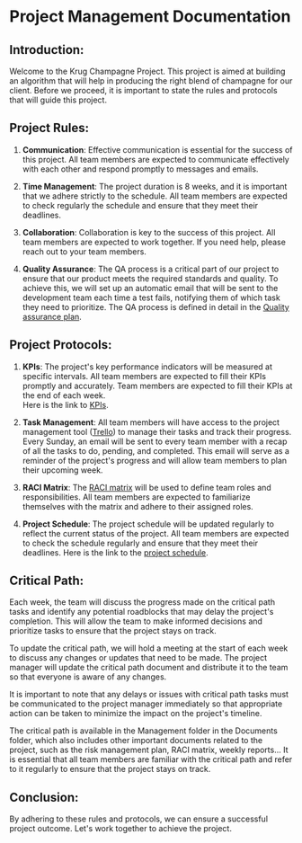 
<h1>Project Management Documentation</h1>


## Introduction:

Welcome to the Krug Champagne Project. This project is aimed at building an algorithm that will help in producing the right blend of champagne for our client. Before we proceed, it is important to state the rules and protocols that will guide this project.

## Project Rules:

1. **Communication**: Effective communication is essential for the success of this project. All team members are expected to communicate effectively with each other and respond promptly to messages and emails.

2. **Time Management**: The project duration is 8 weeks, and it is important that we adhere strictly to the schedule. All team members are expected to check regularly the schedule and ensure that they meet their deadlines.

3. **Collaboration**: Collaboration is key to the success of this project. All team members are expected to work together. If you need help, please reach out to your team members.

4. **Quality Assurance**: The QA process is a critical part of our project to ensure that our product meets the required standards and quality. To achieve this, we will set up an automatic email that will be sent to the development team each time a test fails, notifying them of which task they need to prioritize. The QA process is defined in detail in the [Quality assurance plan]().


## Project Protocols:

1. **KPIs**: The project's key performance indicators will be measured at specific intervals. All team members are expected to fill their KPIs promptly and accurately. Team members are expected to fill their KPIs at the end of each week. <br>Here is the link to [KPIs](https://docs.google.com/spreadsheets/d/1rdj3Sp6lbA9zX_4oCAbLPIQLKgYrU9wKa_OI0TgnUcU/edit?usp=sharing).

2. **Task Management**: All team members will have access to the project management tool ([Trello]()) to manage their tasks and track their progress. Every Sunday, an email will be sent to every team member with a recap of all the tasks to do, pending, and completed. This email will serve as a reminder of the project's progress and will allow team members to plan their upcoming week. 

3. **RACI Matrix**: The [RACI matrix](Documents/Management/RACI.pdf) will be used to define team roles and responsibilities. All team members are expected to familiarize themselves with the matrix and adhere to their assigned roles.

4. **Project Schedule**: The project schedule will be updated regularly to reflect the current status of the project. All team members are expected to check the schedule regularly and ensure that they meet their deadlines. Here is the link to the [project schedule](https://trello.com/b/QVQdK1at/finalproject/calendar/2023/05).
   

## Critical Path: 
Each week, the team will discuss the progress made on the critical path tasks and identify any potential roadblocks that may delay the project's completion. This will allow the team to make informed decisions and prioritize tasks to ensure that the project stays on track.

To update the critical path, we will hold a meeting at the start of each week to discuss any changes or updates that need to be made. The project manager will update the critical path document and distribute it to the team so that everyone is aware of any changes. 
 
It is important to note that any delays or issues with critical path tasks must be communicated to the project manager immediately so that appropriate action can be taken to minimize the impact on the project's timeline.

The critical path is available in the Management folder in the Documents folder, which also includes other important documents related to the project, such as the risk management plan, RACI matrix, weekly reports... It is essential that all team members are familiar with the critical path and refer to it regularly to ensure that the project stays on track.


## Conclusion:
By adhering to these rules and protocols, we can ensure a successful project outcome. Let's work together to achieve the project.